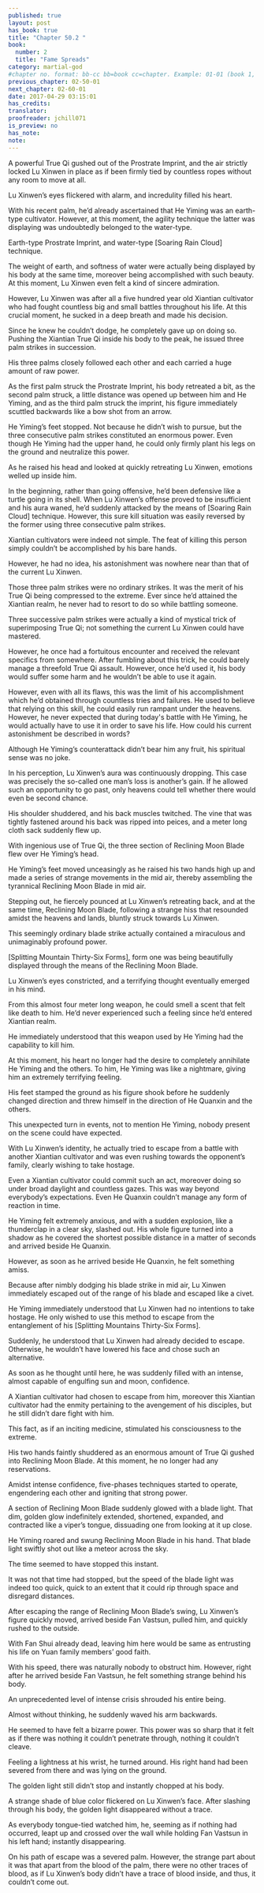 ```yaml
---
published: true
layout: post
has_book: true
title: "Chapter 50.2 "
book:
  number: 2
  title: "Fame Spreads"
category: martial-god
#chapter no. format: bb-cc bb=book cc=chapter. Example: 01-01 (book 1, chapter 1)
previous_chapter: 02-50-01
next_chapter: 02-60-01
date: 2017-04-29 03:15:01 
has_credits:
translator:
proofreader: jchill071
is_preview: no
has_note: 
note: 
---
```

A powerful True Qi gushed out of the Prostrate Imprint, and the air strictly locked Lu Xinwen in place as if been firmly tied by countless ropes without any room to move at all.

Lu Xinwen’s eyes flickered with alarm, and incredulity filled his heart.

With his recent palm, he’d already ascertained that He Yiming was an earth-type cultivator. However, at this moment, the agility technique the latter was displaying was undoubtedly belonged to the water-type.
<!--more-->

Earth-type Prostrate Imprint, and water-type [Soaring Rain Cloud] technique.

The weight of earth, and softness of water were actually being displayed by his body at the same time, moreover being accomplished with such beauty. At this moment, Lu Xinwen even felt a kind of sincere admiration.

However, Lu Xinwen was after all a five hundred year old Xiantian cultivator who had fought countless big and small battles throughout his life. At this crucial moment, he sucked in a deep breath and made his decision.

Since he knew he couldn’t dodge, he completely gave up on doing so. Pushing the Xiantian True Qi inside his body to the peak, he issued three palm strikes in succession.

His three palms closely followed each other and each carried a huge amount of raw power.

As the first palm struck the Prostrate Imprint, his body retreated a bit, as the second palm struck, a little distance was opened up between him and He Yiming, and as the third palm struck the imprint, his figure immediately scuttled backwards like a bow shot from an arrow.

He Yiming’s feet stopped. Not because he didn’t wish to pursue, but the three consecutive palm strikes constituted an enormous power. Even though He Yiming had the upper hand, he could only firmly plant his legs on the ground and neutralize this power.

As he raised his head and looked at quickly retreating Lu Xinwen, emotions welled up inside him.

In the beginning, rather than going offensive, he’d been defensive like a turtle going in its shell. When Lu Xinwen’s offense proved to be insufficient and his aura waned, he’d suddenly attacked by the means of [Soaring Rain Cloud] technique. However, this sure kill situation was easily reversed by the former using three consecutive palm strikes.

Xiantian cultivators were indeed not simple. The feat of killing this person simply couldn’t be accomplished by his bare hands.

However, he had no idea, his astonishment was nowhere near than that of the current Lu Xinwen.

Those three palm strikes were no ordinary strikes. It was the merit of his True Qi being compressed to the extreme. Ever since he’d attained the Xiantian realm, he never had to resort to do so while battling someone.

Three successive palm strikes were actually a kind of mystical trick of superimposing True Qi; not something the current Lu Xinwen could have mastered.

However, he once had a fortuitous encounter and received the relevant specifics from somewhere. After fumbling about this trick, he could barely manage a threefold True Qi assault. However, once he’d used it, his body would suffer some harm and he wouldn’t be able to use it again.

However, even with all its flaws, this was the limit of his accomplishment which he’d obtained through countless tries and failures. He used to believe that relying on this skill, he could easily run rampant under the heavens. However, he never expected that during today's battle with He Yiming, he would actually have to use it in order to save his life. How could his current astonishment be described in words?

Although He Yiming’s counterattack didn’t bear him any fruit, his spiritual sense was no joke.

In his perception, Lu Xinwen’s aura was continuously dropping. This case was precisely the so-called one man’s loss is another’s gain. If he allowed such an opportunity to go past, only heavens could tell whether there would even be second chance.

His shoulder shuddered, and his back muscles twitched. The vine that was tightly fastened around his back was ripped into peices, and a meter long cloth sack suddenly flew up.

With ingenious use of True Qi, the three section of Reclining Moon Blade flew over He Yiming’s head.

He Yiming’s feet moved unceasingly as he raised his two hands high up and made a series of strange movements in the mid air, thereby assembling the tyrannical Reclining Moon Blade in mid air.

Stepping out, he fiercely pounced at Lu Xinwen’s retreating back, and at the same time, Reclining Moon Blade, following a strange hiss that resounded amidst the heavens and lands, bluntly struck towards Lu Xinwen.

This seemingly ordinary blade strike actually contained a miraculous and unimaginably profound power.

[Splitting Mountain Thirty-Six Forms], form one was being beautifully displayed through the means of the Reclining Moon Blade.

Lu Xinwen’s eyes constricted, and a terrifying thought eventually emerged in his mind.

From this almost four meter long weapon, he could smell a scent that felt like death to him. He’d never experienced such a feeling since he’d entered Xiantian realm.

He immediately understood that this weapon used by He Yiming had the capability to kill him.

At this moment, his heart no longer had the desire to  completely annihilate He Yiming and the others. To him, He Yiming was like a nightmare, giving him an extremely terrifying feeling.

His feet stamped the ground as his figure shook before he suddenly changed direction and threw himself in the direction of He Quanxin and the others.

This unexpected turn in events, not to mention He Yiming, nobody present on the scene could have expected.

With Lu Xinwen’s identity, he actually tried to escape from a battle with another Xiantian cultivator and was even rushing towards the opponent’s family, clearly wishing to take hostage.

Even a Xiantian cultivator could commit such an act, moreover doing so under broad daylight and countless gazes. This was way beyond everybody’s expectations. Even He Quanxin couldn’t manage any form of reaction in time.

He Yiming felt extremely anxious, and with a sudden explosion, like a thunderclap in a clear sky, slashed out. His whole figure turned into a shadow as he covered the shortest possible distance in a matter of seconds and arrived beside He Quanxin.

However, as soon as he arrived beside He Quanxin, he felt something amiss.

Because after nimbly dodging his blade strike in mid air, Lu Xinwen immediately escaped out of the range of his blade and escaped like a civet.

He Yiming immediately understood that Lu Xinwen had no intentions to take hostage. He only wished to use this method to escape from the entanglement of his [Splitting Mountains Thirty-Six Forms].

Suddenly, he understood that Lu Xinwen had already decided to escape. Otherwise, he wouldn’t have lowered his face and chose such an alternative.

As soon as he thought until here, he was suddenly filled with an intense, almost capable of engulfing sun and moon, confidence.

A Xiantian cultivator had chosen to escape from him, moreover this Xiantian cultivator had the enmity pertaining to the avengement of his disciples, but he still didn’t dare fight with him.

This fact, as if an inciting medicine, stimulated his consciousness to the extreme.

His two hands faintly shuddered as an enormous amount of True Qi gushed into Reclining Moon Blade. At this moment, he no longer had any reservations.

Amidst intense confidence, five-phases techniques started to operate, engendering each other and igniting that strong power.

A section of Reclining Moon Blade suddenly glowed with a blade light. That dim, golden glow indefinitely extended, shortened, expanded, and contracted like a viper’s tongue, dissuading one from looking at it up close.

He Yiming roared and swung Reclining Moon Blade in his hand. That blade light swiftly shot out like a meteor across the sky.

The time seemed to have stopped this instant.

It was not that time had stopped, but the speed of the blade light was indeed too quick, quick to an extent that it could rip through space and disregard distances.

After escaping the range of Reclining Moon Blade’s swing, Lu Xinwen’s figure quickly moved, arrived beside Fan Vastsun, pulled him, and quickly rushed to the outside.

With Fan Shui already dead, leaving him here would be same as entrusting his life on Yuan family members’ good faith.

With his speed, there was naturally nobody to obstruct him. However, right after he arrived beside Fan Vastsun, he felt something strange behind his body.

An unprecedented level of intense crisis shrouded his entire being.

Almost without thinking, he suddenly waved his arm backwards.

He seemed to have felt a bizarre power. This power was so sharp that it felt as if there was nothing it couldn’t penetrate through, nothing it couldn’t cleave.

Feeling a lightness at his wrist, he turned around. His right hand had been severed from there and was lying on the ground.

The golden light still didn’t stop and instantly chopped at his body.

A strange shade of blue color flickered on Lu Xinwen’s face. After slashing through his body, the golden light disappeared without a trace.

As everybody tongue-tied watched him, he, seeming as if nothing had occurred, leapt up and crossed over the wall while holding Fan Vastsun in his left hand; instantly disappearing.

On his path of escape was a severed palm. However, the strange part about it was that apart from the blood of the palm, there were no other traces of blood, as if Lu Xinwen’s body didn’t have a trace of blood inside, and thus, it couldn’t come out. 
